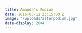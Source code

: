 ```yaml
---
title: Amanda's Podium
date: 2016-05-12 23:15:00 Z
image: "/uploads/alterpodium.jpg"
date-display: 2004
---
```



